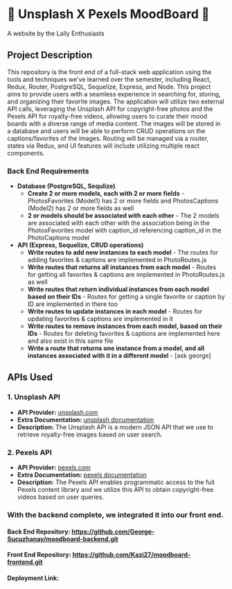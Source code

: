 #  📸 Unsplash X Pexels MoodBoard 🎥

A website by the Lally Enthusiasts

## Project Description

This repository is the front end of a full-stack web application using the tools and techniques we've learned over the semester, including React, Redux, Router, PostgreSQL, Sequelize, Express, and Node.
This project aims to provide users with a seamless experience in searching for, storing, and organizing their favorite images. The application will utilize two external API calls, leveraging the Unsplash API for copyright-free photos and the Pexels API for royalty-free videos, allowing users to curate their mood boards with a diverse range of media content. The images will be stored in a database and users will be able to perform CRUD operations on the captions/favorites of the images. Routing will be managed via a router, states via Redux, and UI features will include utilizing multiple react components.


### Back End Requirements
- **Database (PostgreSQL, Sequlize)**
  - **Create 2 or more models, each with 2 or more fields** - PhotosFavorites (Model1) has 2 or more fields and PhotosCaptions (Model2) has 2 or more fields as well
  - **2 or models should be associated with each other** - The 2 models are associated with each other with the association being in the PhotosFavorites model with caption_id referencing caption_id in the PhotoCaptions model
- **API (Express, Sequelize, CRUD operations)**
  - **Write routes to add new instances to each model** - The routes for adding favorites & captions are implemented in PhotoRoutes.js
  - **Write routes that returns all instances from each model** - Routes for getting all favorites & captions are implemented in PhotoRoutes.js as well 
  - **Write routes that return individual instances from each model based on their IDs** - Routes for getting a single favorite or caption by ID are implemented in there too
  - **Write routes to update instances in each model** - Routes for updating favorites & captions are implemented in it 
  - **Write routes to remove instances from each model, based on their IDs** - Routes for deleting favorites & captions are implemented here and also exist in this same file
  - **Write a route that returns one instance from a model, and all instances associated with it in a different model** - [ask george]

## APIs Used

### 1. Unsplash API
- **API Provider:** [unsplash.com](https://unsplash.com/developers)
- **Extra Documentation:** [unsplash documentation](https://unsplash.com/documentation)
- **Description:** The Unsplash API is a modern JSON API that we use to retrieve royalty-free images based on user search.

### 2. Pexels API
- **API Provider:** [pexels.com](https://www.pexels.com/api/)
- **Extra Documentation:** [pexels documentation](https://www.pexels.com/api/documentation/?language=javascript)
- **Description:** The Pexels API enables programmatic access to the full Pexels content library and we utilize this API to obtain copyright-free videos based on user queries.

### With the backend complete, we integrated it into our front end.
#### Back End Repository: https://github.com/George-Sucuzhanay/moodboard-backend.git
#### Front End Repository: https://github.com/Kazi27/moodboard-frontend.git
#### Deployment Link:
